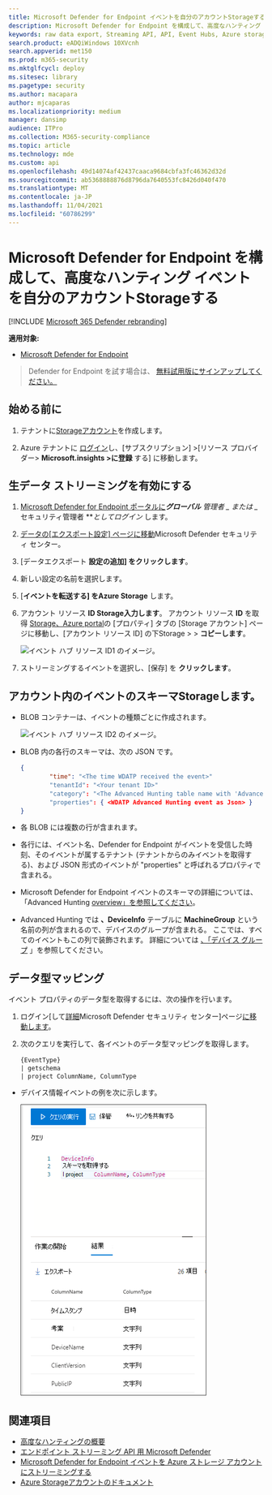 ```yaml
---
title: Microsoft Defender for Endpoint イベントを自分のアカウントStorageする
description: Microsoft Defender for Endpoint を構成して、高度なハンティング イベントを自分のアカウントStorageします。
keywords: raw data export, Streaming API, API, Event Hubs, Azure storage, storage account, Advanced Hunting, raw data sharing
search.product: eADQiWindows 10XVcnh
search.appverid: met150
ms.prod: m365-security
ms.mktglfcycl: deploy
ms.sitesec: library
ms.pagetype: security
ms.author: macapara
author: mjcaparas
ms.localizationpriority: medium
manager: dansimp
audience: ITPro
ms.collection: M365-security-compliance
ms.topic: article
ms.technology: mde
ms.custom: api
ms.openlocfilehash: 49d14074af42437caaca9684cbfa3fc46362d32d
ms.sourcegitcommit: ab5368888876d8796da7640553fc8426d040f470
ms.translationtype: MT
ms.contentlocale: ja-JP
ms.lasthandoff: 11/04/2021
ms.locfileid: "60786299"
---
```

# <a name="configure-microsoft-defender-for-endpoint-to-stream-advanced-hunting-events-to-your-storage-account"></a>Microsoft Defender for Endpoint を構成して、高度なハンティング イベントを自分のアカウントStorageする

[!INCLUDE [Microsoft 365 Defender rebranding](../../includes/microsoft-defender.md)]


**適用対象:**
- [Microsoft Defender for Endpoint](https://go.microsoft.com/fwlink/?linkid=2154037)

> Defender for Endpoint を試す場合は、 [無料試用版にサインアップしてください。](https://signup.microsoft.com/create-account/signup?products=7f379fee-c4f9-4278-b0a1-e4c8c2fcdf7e&ru=https://aka.ms/MDEp2OpenTrial?ocid=docs-wdatp-configuresiem-abovefoldlink)

## <a name="before-you-begin"></a>始める前に

1. テナントに[Storageアカウント](/azure/storage/common/storage-account-overview)を作成します。

2. Azure テナントに [ログイン](https://ms.portal.azure.com/)し、[サブスクリプション] >[リソース プロバイダー> **Microsoft.insights >に登録** する] に移動します。

## <a name="enable-raw-data-streaming"></a>生データ ストリーミングを有効にする

1. [Microsoft Defender for Endpoint ポータルに](https://securitycenter.windows.com)***グローバル** 管理者 _ または _* セキュリティ管理者 **_としてログイン_ します。

2. [データの[エクスポート設定] ページに移動](https://securitycenter.windows.com/interoperability/dataexport)Microsoft Defender セキュリティ センター。

3. [データエクスポート **設定の追加] をクリックします**。

4. 新しい設定の名前を選択します。

5. [**イベントを転送する] をAzure Storage** します。

6. アカウント リソース **ID Storage入力します**。 アカウント リソース **ID** を取得 [Storage、Azure portal](https://ms.portal.azure.com/)の [プロパティ] タブの [Storage アカウント] ページに移動し、[アカウント リソース ID] の下Storage \> \> **コピーします**。

   ![イベント ハブ リソース ID1 のイメージ。](images/storage-account-resource-id.png)

7. ストリーミングするイベントを選択し、[保存] を **クリックします**。

## <a name="the-schema-of-the-events-in-the-storage-account"></a>アカウント内のイベントのスキーマStorageします。

- BLOB コンテナーは、イベントの種類ごとに作成されます。

  ![イベント ハブ リソース ID2 のイメージ。](images/storage-account-event-schema.png)

- BLOB 内の各行のスキーマは、次の JSON です。

  ```json
  {
          "time": "<The time WDATP received the event>"
          "tenantId": "<Your tenant ID>"
          "category": "<The Advanced Hunting table name with 'AdvancedHunting-' prefix>"
          "properties": { <WDATP Advanced Hunting event as Json> }
  }
  ```

- 各 BLOB には複数の行が含まれます。

- 各行には、イベント名、Defender for Endpoint がイベントを受信した時刻、そのイベントが属するテナント (テナントからのみイベントを取得する)、および JSON 形式のイベントが "properties" と呼ばれるプロパティで含まれる。

- Microsoft Defender for Endpoint イベントのスキーマの詳細については、「Advanced Hunting [overview」を参照してください](advanced-hunting-overview.md)。

- Advanced Hunting では **、DeviceInfo** テーブルに **MachineGroup** という名前の列が含まれるので、デバイスのグループが含まれる。 ここでは、すべてのイベントもこの列で装飾されます。 詳細については [、「デバイス グループ](machine-groups.md) 」を参照してください。

## <a name="data-types-mapping"></a>データ型マッピング

イベント プロパティのデータ型を取得するには、次の操作を行います。

1. ログイン[して[詳細](https://securitycenter.windows.com)Microsoft Defender セキュリティ センター]ページ[に移動します](https://securitycenter.windows.com/hunting-package)。

2. 次のクエリを実行して、各イベントのデータ型マッピングを取得します。

   ```kusto
   {EventType}
   | getschema
   | project ColumnName, ColumnType
   ```

- デバイス情報イベントの例を次に示します。

  ![イベント ハブ リソース ID3 のイメージ。](images/data-types-mapping-query.png)

## <a name="related-topics"></a>関連項目

- [高度なハンティングの概要](advanced-hunting-overview.md)
- [エンドポイント ストリーミング API 用 Microsoft Defender](raw-data-export.md)
- [Microsoft Defender for Endpoint イベントを Azure ストレージ アカウントにストリーミングする](raw-data-export-storage.md)
- [Azure Storageアカウントのドキュメント](/azure/storage/common/storage-account-overview)